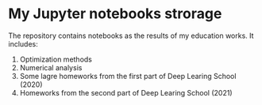 # My Jupyter notebooks strorage
The repository contains notebooks as the results of my education works. It includes:
1.  Optimization methods
2.  Numerical analysis
3.  Some lagre homeworks from the first part of Deep Learing School (2020)
4.  Homeworks from the second part of Deep Learing School (2021)
